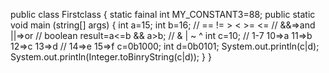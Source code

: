 public class Firstclass {
static fainal int MY_CONSTANT3=88;
public static void main (string[] args) {
int a=15;
int b=16;
// == != > < >= <=
// &&=>and ||=>or
 // boolean result=a<=b && a>b;
 // & | ~ ^ 
 int c=10;
 // 1-7 10=>a 11=>b 12=>c 13=>d
 // 14=>e 15=>f
 c=0b1000;
 int d=0b0101;
System.out.println(c|d);
System.out.println(Integer.toBinryString(c|d));
}
}
